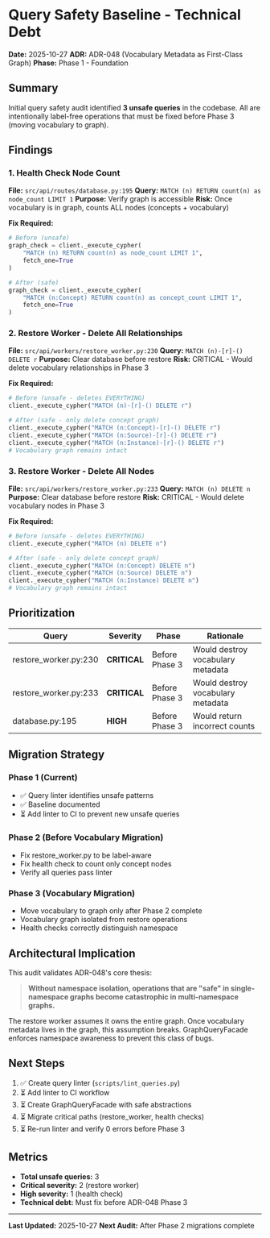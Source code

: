 # Query Safety Baseline - Technical Debt

**Date:** 2025-10-27
**ADR:** ADR-048 (Vocabulary Metadata as First-Class Graph)
**Phase:** Phase 1 - Foundation

## Summary

Initial query safety audit identified **3 unsafe queries** in the codebase. All are intentionally label-free operations that must be fixed before Phase 3 (moving vocabulary to graph).

## Findings

### 1. Health Check Node Count
**File:** `src/api/routes/database.py:195`
**Query:** `MATCH (n) RETURN count(n) as node_count LIMIT 1`
**Purpose:** Verify graph is accessible
**Risk:** Once vocabulary is in graph, counts ALL nodes (concepts + vocabulary)

**Fix Required:**
```python
# Before (unsafe)
graph_check = client._execute_cypher(
    "MATCH (n) RETURN count(n) as node_count LIMIT 1",
    fetch_one=True
)

# After (safe)
graph_check = client._execute_cypher(
    "MATCH (n:Concept) RETURN count(n) as concept_count LIMIT 1",
    fetch_one=True
)
```

### 2. Restore Worker - Delete All Relationships
**File:** `src/api/workers/restore_worker.py:230`
**Query:** `MATCH (n)-[r]-() DELETE r`
**Purpose:** Clear database before restore
**Risk:** CRITICAL - Would delete vocabulary relationships in Phase 3

**Fix Required:**
```python
# Before (unsafe - deletes EVERYTHING)
client._execute_cypher("MATCH (n)-[r]-() DELETE r")

# After (safe - only delete concept graph)
client._execute_cypher("MATCH (n:Concept)-[r]-() DELETE r")
client._execute_cypher("MATCH (n:Source)-[r]-() DELETE r")
client._execute_cypher("MATCH (n:Instance)-[r]-() DELETE r")
# Vocabulary graph remains intact
```

### 3. Restore Worker - Delete All Nodes
**File:** `src/api/workers/restore_worker.py:233`
**Query:** `MATCH (n) DELETE n`
**Purpose:** Clear database before restore
**Risk:** CRITICAL - Would delete vocabulary nodes in Phase 3

**Fix Required:**
```python
# Before (unsafe - deletes EVERYTHING)
client._execute_cypher("MATCH (n) DELETE n")

# After (safe - only delete concept graph)
client._execute_cypher("MATCH (n:Concept) DELETE n")
client._execute_cypher("MATCH (n:Source) DELETE n")
client._execute_cypher("MATCH (n:Instance) DELETE n")
# Vocabulary graph remains intact
```

## Prioritization

| Query | Severity | Phase | Rationale |
|-------|----------|-------|-----------|
| restore_worker.py:230 | **CRITICAL** | Before Phase 3 | Would destroy vocabulary metadata |
| restore_worker.py:233 | **CRITICAL** | Before Phase 3 | Would destroy vocabulary metadata |
| database.py:195 | **HIGH** | Before Phase 3 | Would return incorrect counts |

## Migration Strategy

### Phase 1 (Current)
- ✅ Query linter identifies unsafe patterns
- ✅ Baseline documented
- ⏳ Add linter to CI to prevent new unsafe queries

### Phase 2 (Before Vocabulary Migration)
- Fix restore_worker.py to be label-aware
- Fix health check to count only concept nodes
- Verify all queries pass linter

### Phase 3 (Vocabulary Migration)
- Move vocabulary to graph only after Phase 2 complete
- Vocabulary graph isolated from restore operations
- Health checks correctly distinguish namespace

## Architectural Implication

This audit validates ADR-048's core thesis:

> **Without namespace isolation, operations that are "safe" in single-namespace graphs become catastrophic in multi-namespace graphs.**

The restore worker assumes it owns the entire graph. Once vocabulary metadata lives in the graph, this assumption breaks. GraphQueryFacade enforces namespace awareness to prevent this class of bugs.

## Next Steps

1. ✅ Create query linter (`scripts/lint_queries.py`)
2. ⏳ Add linter to CI workflow
3. ⏳ Create GraphQueryFacade with safe abstractions
4. ⏳ Migrate critical paths (restore_worker, health checks)
5. ⏳ Re-run linter and verify 0 errors before Phase 3

## Metrics

- **Total unsafe queries:** 3
- **Critical severity:** 2 (restore worker)
- **High severity:** 1 (health check)
- **Technical debt:** Must fix before ADR-048 Phase 3

---

**Last Updated:** 2025-10-27
**Next Audit:** After Phase 2 migrations complete
